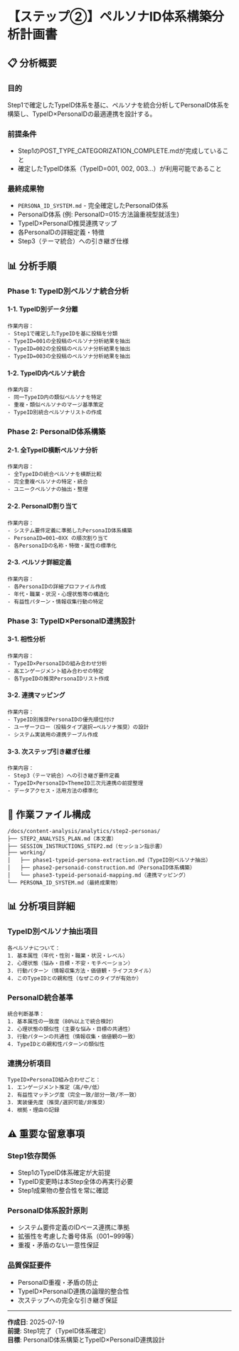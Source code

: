 # 【ステップ②】ペルソナID体系構築分析計画書

## 📋 分析概要

### 目的
Step1で確定したTypeID体系を基に、ペルソナを統合分析してPersonaID体系を構築し、TypeID×PersonaIDの最適連携を設計する。

### 前提条件
- Step1のPOST_TYPE_CATEGORIZATION_COMPLETE.mdが完成していること
- 確定したTypeID体系（TypeID=001, 002, 003...）が利用可能であること

### 最終成果物
- `PERSONA_ID_SYSTEM.md` - 完全確定したPersonaID体系
- PersonaID体系 (例: PersonaID=015:方法論重視型就活生)
- TypeID×PersonaID推奨連携マップ
- 各PersonaIDの詳細定義・特徴
- Step3（テーマ統合）への引き継ぎ仕様

## 📊 分析手順

### Phase 1: TypeID別ペルソナ統合分析

#### 1-1. TypeID別データ分離
```
作業内容：
- Step1で確定したTypeIDを基に投稿を分類
- TypeID=001の全投稿のペルソナ分析結果を抽出
- TypeID=002の全投稿のペルソナ分析結果を抽出
- TypeID=003の全投稿のペルソナ分析結果を抽出
```

#### 1-2. TypeID内ペルソナ統合
```
作業内容：
- 同一TypeID内の類似ペルソナを特定
- 重複・類似ペルソナのマージ基準策定
- TypeID別統合ペルソナリストの作成
```

### Phase 2: PersonaID体系構築

#### 2-1. 全TypeID横断ペルソナ分析
```
作業内容：
- 全TypeIDの統合ペルソナを横断比較
- 完全重複ペルソナの特定・統合
- ユニークペルソナの抽出・整理
```

#### 2-2. PersonaID割り当て
```
作業内容：
- システム要件定義に準拠したPersonaID体系構築
- PersonaID=001~0XX の順次割り当て
- 各PersonaIDの名称・特徴・属性の標準化
```

#### 2-3. ペルソナ詳細定義
```
作業内容：
- 各PersonaIDの詳細プロファイル作成
- 年代・職業・状況・心理状態等の構造化
- 有益性パターン・情報収集行動の特定
```

### Phase 3: TypeID×PersonaID連携設計

#### 3-1. 相性分析
```
作業内容：
- TypeID×PersonaIDの組み合わせ分析
- 高エンゲージメント組み合わせの特定
- 各TypeIDの推奨PersonaIDリスト作成
```

#### 3-2. 連携マッピング
```
作業内容：
- TypeID別推奨PersonaIDの優先順位付け
- ユーザーフロー（投稿タイプ選択→ペルソナ推奨）の設計
- システム実装用の連携テーブル作成
```

#### 3-3. 次ステップ引き継ぎ仕様
```
作業内容：
- Step3（テーマ統合）への引き継ぎ要件定義
- TypeID×PersonaID×ThemeID三次元連携の前提整理
- データアクセス・活用方法の標準化
```

## 📁 作業ファイル構成

```
/docs/content-analysis/analytics/step2-personas/
├── STEP2_ANALYSIS_PLAN.md（本文書）
├── SESSION_INSTRUCTIONS_STEP2.md（セッション指示書）
├── working/
│   ├── phase1-typeid-persona-extraction.md（TypeID別ペルソナ抽出）
│   ├── phase2-personaid-construction.md（PersonaID体系構築）
│   └── phase3-typeid-personaid-mapping.md（連携マッピング）
└── PERSONA_ID_SYSTEM.md（最終成果物）
```

## 📊 分析項目詳細

### TypeID別ペルソナ抽出項目
```
各ペルソナについて：
1. 基本属性（年代・性別・職業・状況・レベル）
2. 心理状態（悩み・目標・不安・モチベーション）
3. 行動パターン（情報収集方法・価値観・ライフスタイル）
4. このTypeIDとの親和性（なぜこのタイプが有効か）
```

### PersonaID統合基準
```
統合判断基準：
1. 基本属性の一致度（80%以上で統合検討）
2. 心理状態の類似性（主要な悩み・目標の共通性）
3. 行動パターンの共通性（情報収集・価値観の一致）
4. TypeIDとの親和性パターンの類似性
```

### 連携分析項目
```
TypeID×PersonaID組み合わせごと：
1. エンゲージメント推定（高/中/低）
2. 有益性マッチング度（完全一致/部分一致/不一致）
3. 実装優先度（推奨/選択可能/非推奨）
4. 根拠・理由の記録
```

## ⚠️ 重要な留意事項

### Step1依存関係
- Step1のTypeID体系確定が大前提
- TypeID変更時は本Step全体の再実行必要
- Step1成果物の整合性を常に確認

### PersonaID体系設計原則
- システム要件定義のIDベース連携に準拠
- 拡張性を考慮した番号体系（001~999等）
- 重複・矛盾のない一意性保証

### 品質保証要件
- PersonaID重複・矛盾の防止
- TypeID×PersonaID連携の論理的整合性
- 次ステップへの完全な引き継ぎ保証

---

**作成日**: 2025-07-19  
**前提**: Step1完了（TypeID体系確定）  
**目標**: PersonaID体系構築とTypeID×PersonaID連携設計